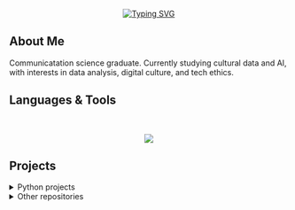 
<p align="center">
  <a href="https://git.io/typing-svg"><img src="https://readme-typing-svg.demolab.com?font=Fira+Code&size=35&pause=2500&color=BD7E1C&center=true&vCenter=true&width=600&height=100&lines=Hi+there%2C+I'm+Esther!+%E2%9C%A6" alt="Typing SVG" /></a>
</p>

##  About Me</b>

Communicatation science graduate. Currently studying cultural data and AI, with interests in data analysis, digital culture, and tech ethics.

##  Languages & Tools</b>
<br> 

<p align="center">
  <a href="https://skillicons.dev">
    <img src="https://skillicons.dev/icons?i=git,github,ubuntu,vscode,notion,obsidian,ai,blender,python" />
  </a>
</p>

##  Projects </b>

<details>
  <summary>Python projects</summary>

  - 

</details>

<details>
  <summary>Other repositories</summary>

  - [esthervperez](https://github.com/esthervperez/esthervperez) – This is my README!

</details>


